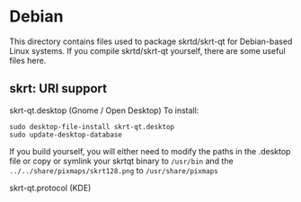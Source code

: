 
Debian
====================
This directory contains files used to package skrtd/skrt-qt
for Debian-based Linux systems. If you compile skrtd/skrt-qt yourself, there are some useful files here.

## skrt: URI support ##


skrt-qt.desktop  (Gnome / Open Desktop)
To install:

	sudo desktop-file-install skrt-qt.desktop
	sudo update-desktop-database

If you build yourself, you will either need to modify the paths in
the .desktop file or copy or symlink your skrtqt binary to `/usr/bin`
and the `../../share/pixmaps/skrt128.png` to `/usr/share/pixmaps`

skrt-qt.protocol (KDE)

